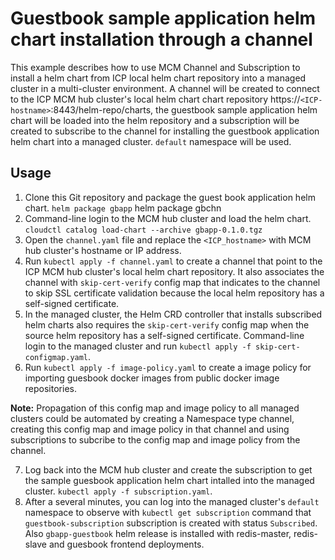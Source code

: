 # Guestbook sample application helm chart installation through a channel

This example describes how to use MCM Channel and Subscription to install a helm chart from ICP local helm chart repository into a managed cluster in a multi-cluster environment. A channel will be created to connect to the ICP MCM hub cluster's local helm chart chart repository https://`<ICP-hostname>`:8443/helm-repo/charts, the guestbook sample application helm chart will be loaded into the helm repository and a subscription will be created to subscribe to the channel for installing the guestbook application helm chart into a managed cluster. `default` namespace will be used.


## Usage

1. Clone this Git repository and package the guest book application helm chart. `helm package gbapp` helm package gbchn
2. Command-line login to the MCM hub cluster and load the helm chart. `cloudctl catalog load-chart --archive gbapp-0.1.0.tgz`
3. Open the `channel.yaml` file and replace the `<ICP_hostname>` with MCM hub cluster's hostname or IP address.
4. Run `kubectl apply -f channel.yaml` to create a channel that point to the ICP MCM hub cluster's local helm chart repository. It also associates the channel with `skip-cert-verify` config map that indicates to the channel to skip SSL certificate validation because the local helm repository has a self-signed certificate.
5. In the managed cluster, the Helm CRD controller that installs subscribed helm charts also requires the `skip-cert-verify` config map when the source helm repository has a self-signed certificate. Command-line login to the managed cluster and run `kubectl apply -f skip-cert-configmap.yaml`. 
6. Run `kubectl apply -f image-policy.yaml` to create a image policy for importing guesbook docker images from public docker image repositories. 

**Note:** Propagation of this config map and image policy to all managed clusters could be automated by creating a Namespace type channel, creating this config map and image policy in that channel and using subscriptions to subcribe to the config map and image policy from the channel.

7. Log back into the MCM hub cluster and create the subscription to get the sample guesbook application helm chart intalled into the managed cluster. `kubectl apply -f subscription.yaml`. 
8. After a several minutes, you can log into the managed cluster's `default` namespace to observe with `kubectl get subscription` command that `guestbook-subscription` subscription is created with status `Subscribed`.  Also `gbapp-guestbook` helm release is installed with redis-master, redis-slave and guesbook frontend deployments. 
